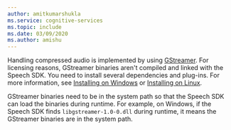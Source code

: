 ```yaml
---
author: amitkumarshukla
ms.service: cognitive-services
ms.topic: include
ms.date: 03/09/2020
ms.author: amishu
---
```


Handling compressed audio is implemented by using [GStreamer](https://gstreamer.freedesktop.org). For licensing reasons, GStreamer binaries aren't compiled and linked with the Speech SDK. You need to install several dependencies and plug-ins. For more information, see [Installing on Windows](https://gstreamer.freedesktop.org/documentation/installing/on-windows.html?gi-language=c) or [Installing on Linux](https://gstreamer.freedesktop.org/documentation/installing/on-linux.html?gi-language=c).

GStreamer binaries need to be in the system path so that the Speech SDK can load the binaries during runtime. For example, on Windows, if the Speech SDK finds `libgstreamer-1.0-0.dll` during runtime, it means the GStreamer binaries are in the system path.

